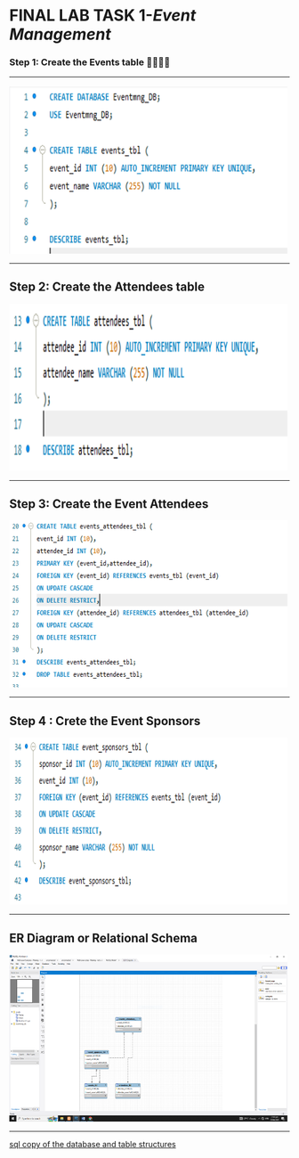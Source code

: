 # **FINAL LAB TASK 1**-*Event Management*

###  Step 1: Create the Events table 👩‍💼👨‍💼 <HR>

<img src="task 1.PNG" width="500" height="300"> <br><HR>

## Step 2: Create the Attendees table

<img src="task 2.PNG" width="500" height="300"> <br><HR>

## Step 3: Create the Event Attendees

<img src="task 3.PNG" width="500" height="300"> <br><HR>

## Step 4 : Crete the Event Sponsors

<img src="task 4.PNG" width="500" height="300"> <br><HR>

## ER Diagram or Relational Schema

<img src="screenshot er diagram.PNG" width="500" height="300"> <br><HR>


<a href=https://github.com/Mathewski77/EDM-Portfolio_Mathew/tree/main/FINAL%20TASK%201/SQL%20COPY%20DATABASE> sql copy of the database and table structures </a>


